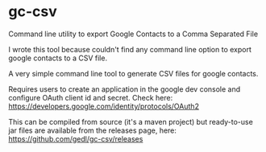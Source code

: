 # gc-csv
Command line utility to export Google Contacts  to a Comma Separated File

I wrote this tool because couldn't find any command line option to export google contacts to a CSV file.

A very simple command line tool to generate CSV files for google contacts.

Requires users to create an application in the google dev console and configure OAuth client id and secret. Check here: https://developers.google.com/identity/protocols/OAuth2

This can be compiled from source (it's a maven project) but ready-to-use jar files are available from the releases page, here: https://github.com/gedl/gc-csv/releases

